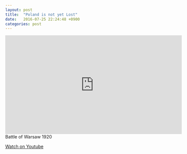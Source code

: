 ```yaml
---
layout: post
title:  "Poland is not yet Lost"
date:   2016-07-25 22:24:48 +0900
categories: post
---
```

<iframe width="560" height="315" src="https://www.youtube.com/embed/N4C2P3e_gi4" frameborder="0" allowfullscreen></iframe>
Battle of Warsaw 1920

[Watch on Youtube]

[Watch on Youtube]: https://www.youtube.com/watch?v=N4C2P3e_gi4
